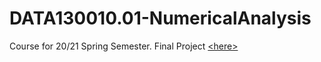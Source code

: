 # DATA130010.01-NumericalAnalysis
Course for 20/21 Spring Semester. Final Project [\<here\>](https://github.com/super-dainiu/complex-root-finding-and-fractals/tree/main/Project)
